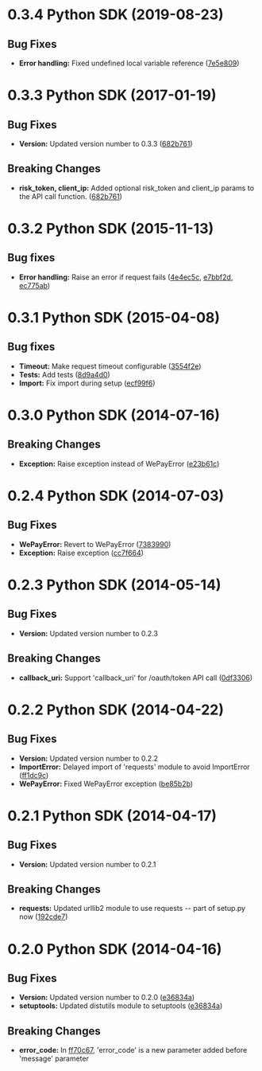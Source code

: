 # 0.3.4 Python SDK (2019-08-23)

## Bug Fixes
* **Error handling:** Fixed undefined local variable reference ([7e5e809](https://github.com/wepay/Python-SDK/commit/7e5e80950a17889fbba4328e90f60f212bdc4674)) 

# 0.3.3 Python SDK (2017-01-19)

## Bug Fixes
* **Version:** Updated version number to 0.3.3 ([682b761](https://github.com/wepay/Python-SDK/commit/682b761e8109c4329bc21bcab16d4091cd027c35))

## Breaking Changes
* **risk_token, client_ip:** Added optional risk_token and client_ip params to the API call function. ([682b761](https://github.com/wepay/Python-SDK/commit/682b761e8109c4329bc21bcab16d4091cd027c35))

# 0.3.2 Python SDK (2015-11-13)

## Bug fixes
* **Error handling:** Raise an error if request fails ([4e4ec5c](https://github.com/wepay/Python-SDK/commit/4e4ec5c2eba5cf0d61ce9a97474fdf6089bf8e16), [e7bbf2d](https://github.com/wepay/Python-SDK/commit/e7bbf2deb2514ec1133b0b48a70a809a949f6847), [ec775ab](https://github.com/wepay/Python-SDK/commit/ec775abfe4dc4ce282e238aa1e01038c217d300b))

# 0.3.1 Python SDK (2015-04-08)

## Bug fixes
* **Timeout:** Make request timeout configurable ([3554f2e](https://github.com/wepay/Python-SDK/commit/3554f2eced64fb730e367478ab73ba9036f88884))
* **Tests:** Add tests ([8d9a4d0](https://github.com/kevinjqiu/Python-SDK/commit/8d9a4d02ccc35a825fc40304eaef2aeed5807ec4))
* **Import:** Fix import during setup ([ecf99f6](https://github.com/wepay/Python-SDK/commit/ecf99f6f113c991156cefcb8bfc40cd2d08302bd))

# 0.3.0 Python SDK (2014-07-16)

## Breaking Changes
* **Exception:** Raise exception instead of WePayError ([e23b61c](https://github.com/wepay/Python-SDK/commit/e23b61c2a54567d16838efc6760123f639cb60f3))

# 0.2.4 Python SDK (2014-07-03)

## Bug Fixes
* **WePayError:** Revert to WePayError ([7383990](https://github.com/wepay/Python-SDK/commit/73839903d3d69dac6f0ace3ee1706de356df72d3))
* **Exception:** Raise exception ([cc7f664](https://github.com/wepay/Python-SDK/commit/cc7f664dcb94217e6682971ca84f0e3d6b33d6b1))


# 0.2.3 Python SDK (2014-05-14)

## Bug Fixes
* **Version:** Updated version number to 0.2.3

## Breaking Changes
* **callback_uri:** Support 'callback_uri' for /oauth/token API call ([0df3306](https://github.com/wepay/Python-SDK/commit/0df3306ab3ee15e411fb71e9e4ae360e8b6886e1))

# 0.2.2 Python SDK (2014-04-22)

## Bug Fixes
* **Version:** Updated version number to 0.2.2
* **ImportError:** Delayed import of 'requests' module to avoid ImportError ([ff1dc9c](https://github.com/wepay/Python-SDK/commit/ff1dc9c07389ef586b81fad08c86ce87f0979a55))
* **WePayError:** Fixed WePayError exception ([be85b2b](https://github.com/wepay/Python-SDK/commit/be85b2b4d4c2e3957f9b259e0d6ddd7070fcad9f))

# 0.2.1 Python SDK (2014-04-17)

## Bug Fixes
* **Version:** Updated version number to 0.2.1

## Breaking Changes
* **requests:** Updated urllib2 module to use requests -- part of setup.py now ([192cde7](https://github.com/wepay/Python-SDK/commit/192cde7e7d916b4ad72302e80e0671adee228bf9))

# 0.2.0 Python SDK (2014-04-16)

## Bug Fixes
* **Version:** Updated version number to 0.2.0 ([e36834a](https://github.com/wepay/Python-SDK/commit/e36834affa38232510d8091c8b84383c8762aa14))
* **setuptools:** Updated distutils module to setuptools ([e36834a](https://github.com/wepay/Python-SDK/commit/e36834affa38232510d8091c8b84383c8762aa14))

## Breaking Changes
* **error_code:** In [ff70c67](https://github.com/wepay/Python-SDK/commit/ff70c676978f7afdfd971f20447c2f4b2dcbca39), 'error_code' is a new parameter added before 'message' parameter
